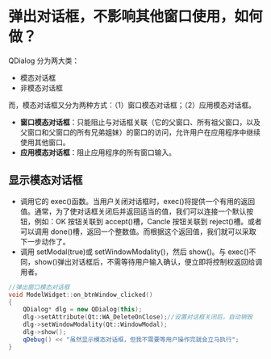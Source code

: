# 弹出对话框，不影响其他窗口使用，如何做？

QDialog 分为两大类：

- 模态对话框
- 非模态对话框

而，模态对话框又分为两种方式：（1）窗口模态对话框；（2）应用模态对话框。

- **窗口模态对话框**：只能阻止与对话框关联（它的父窗口、所有祖父窗口，以及父窗口和父窗口的所有兄弟姐妹）的窗口的访问，允许用户在应用程序中继续使用其他窗口。
- **应用模态对话框**：阻止应用程序的所有窗口输入。

## 显示模态对话框

- 调用它的 exec()函数。当用户关闭对话框时，exec()将提供一个有用的返回值。通常，为了使对话框关闭后并返回适当的值，我们可以连接一个默认按钮，例如：OK 按钮关联到 accept()槽，Cancle 按钮关联到 reject()槽。或者可以调用 done()槽，返回一个整数值。而根据这个返回值，我们就可以采取下一步动作了。
- 调用 setModal(true)或 setWindowModality()，然后 show()。与 exec()不同，show()弹出对话框后，不需等待用户输入确认，便立即将控制权返回给调用者。

```cpp
//弹出窗口模态对话框
void ModelWidget::on_btnWindow_clicked()
{
    QDialog* dlg = new QDialog(this);
    dlg->setAttribute(Qt::WA_DeleteOnClose);//设置对话框关闭后，自动销毁
    dlg->setWindowModality(Qt::WindowModal);
    dlg->show();
    qDebug() << "虽然显示模态对话框，但我不需要等用户操作完就会立马执行";
}
```
